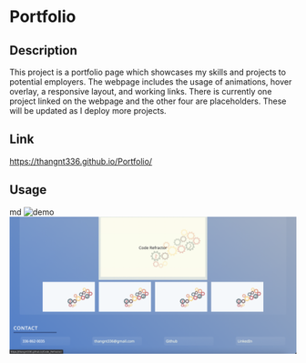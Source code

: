 # Portfolio

## Description

This project is a portfolio page which showcases my skills and projects to potential employers. The webpage includes the usage of animations, hover overlay, a responsive layout, and working links. There is currently one project linked on the webpage and the other four are placeholders. These will be updated as I deploy more projects.

## Link

https://thangnt336.github.io/Portfolio/


## Usage

md
![demo](assets/images/demo1.png)
![demo](assets/images/demo2.png)

